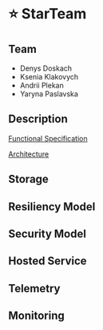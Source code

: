 # ⭐ StarTeam

## Team
- Denys Doskach 
- Ksenia Klakovych
- Andrii Plekan
- Yaryna Paslavska
## Description
[Functional Specification](./docs/Functional%20specification.pdf)

[Architecture](./docs/Architecture.pdf)
## Storage
## Resiliency Model
## Security Model
## Hosted Service
## Telemetry
## Monitoring
